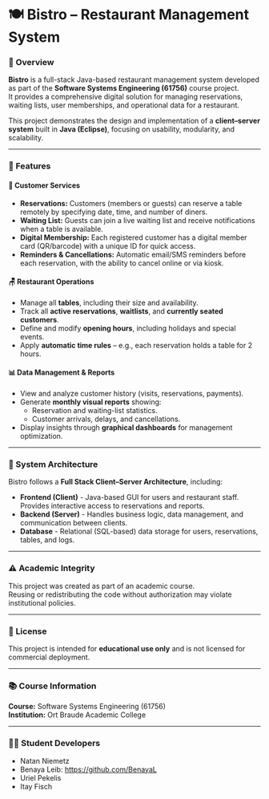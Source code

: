 # 🍽️ Bistro – Restaurant Management System

### 📘 Overview
**Bistro** is a full-stack Java-based restaurant management system developed as part of the **Software Systems Engineering (61756)** course project.  
It provides a comprehensive digital solution for managing reservations, waiting lists, user memberships, and operational data for a restaurant.

This project demonstrates the design and implementation of a **client–server system** built in **Java (Eclipse)**, focusing on usability, modularity, and scalability.

---

### 🚀 Features

#### 🧾 Customer Services
- **Reservations:** Customers (members or guests) can reserve a table remotely by specifying date, time, and number of diners.  
- **Waiting List:** Guests can join a live waiting list and receive notifications when a table is available.  
- **Digital Membership:** Each registered customer has a digital member card (QR/barcode) with a unique ID for quick access.  
- **Reminders & Cancellations:** Automatic email/SMS reminders before each reservation, with the ability to cancel online or via kiosk.

#### 🪑 Restaurant Operations
- Manage all **tables**, including their size and availability.  
- Track all **active reservations**, **waitlists**, and **currently seated customers**.  
- Define and modify **opening hours**, including holidays and special events.  
- Apply **automatic time rules** – e.g., each reservation holds a table for 2 hours.

#### 📊 Data Management & Reports
- View and analyze customer history (visits, reservations, payments).  
- Generate **monthly visual reports** showing:
  - Reservation and waiting-list statistics.
  - Customer arrivals, delays, and cancellations.
- Display insights through **graphical dashboards** for management optimization.

---

### 🧩 System Architecture

Bistro follows a **Full Stack Client–Server Architecture**, including:

- **Frontend (Client)** - Java-based GUI for users and restaurant staff. Provides interactive access to reservations and reports.
- **Backend (Server)** - Handles business logic, data management, and communication between clients.
- **Database** - Relational (SQL-based) data storage for users, reservations, tables, and logs.

---

### ⚠️ Academic Integrity
This project was created as part of an academic course.  
Reusing or redistributing the code without authorization may violate institutional policies.

---

### 🏁 License
This project is intended for **educational use only** and is not licensed for commercial deployment.

---

### 📚 Course Information
**Course:** Software Systems Engineering (61756)  
**Institution:** Ort Braude Academic College 

---

### 👨‍💻 Student Developers
- Natan Niemetz
- Benaya Leib: https://github.com/BenayaL
- Uriel Pekelis
- Itay Fisch